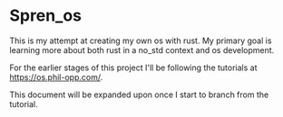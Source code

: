 # Spren_os

This is my attempt at creating my own os with rust.
My primary goal is learning more about both rust in a no_std context and os development.

For the earlier stages of this project I'll be following the tutorials at https://os.phil-opp.com/.

This document will be expanded upon once I start to branch from the tutorial.
